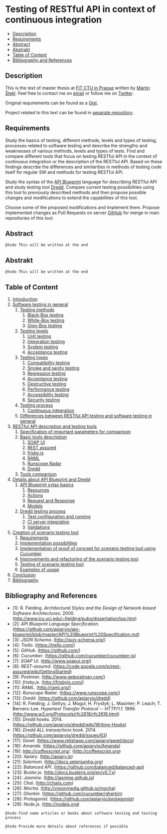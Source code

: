 # Testing of RESTful API in context of continuous integration

- [Description](#description)
- [Requirements](#requirements)
- [Abstract](#abstract)
- [Abstrakt](#abstrakt)
- [Table of Content](#table-of-content)
- [Bibliography and References](#bibliography-and-references)

## Description

This is the text of master thesis at [FIT CTU in Prague](http://fit.cvut.cz/) written by [Martin Štekl](#author). Feel free to contact me on [email](mailto:martin.stekl@gmail.com) or follow me on [Twitter](https://twitter.com/stekycz).

Original requirements can be found as a [Gist](https://gist.github.com/stekycz/8482392).

Project related to this text can be found in [separate repository](https://github.com/stekycz/cucumber-4-api-blueprint).

## Requirements

Study the basics of testing, different methods, levels and types of testing, processes related to software testing and describe the strengths and weaknesses of various methods, levels and types of tests. Find and compare different tools that focus on testing RESTful API in the context of continuous integration or the description of the RESTful API. Based on these findings describe the differences and similarities in methods of testing code itself for regular SW and methods for testing RESTful API.

Study the syntax of the [API Blueprint](https://github.com/apiaryio/api-blueprint) language for describing RESTful API and study testing tool [Dredd](https://github.com/apiaryio/Dredd). Compare current testing possibilities using this tool to previously described methods and then propose possible changes and modifications to extend the capabilities of this tool.

Choose some of the proposed modifications and implement them. Propose implemented changes as Pull Requests on server [GitHub](https://github.com/) for merge in main repositories of this tool.

## Abstract

```
@todo This will be written at the end
```

## Abstrakt

```
@todo This will be written at the end
```

## Table of Content

1. [Introduction](chapters/01-introduction.md)
2. [Software testing in general](chapters/02-software-testing-in-general.md)
	1. [Testing methods](chapters/02-software-testing-in-general.md#testing-methods)
		1. [Black-Box testing](chapters/02-software-testing-in-general.md#black-box-testing)
		2. [White-Box testing](chapters/02-software-testing-in-general.md#white-box-testing)
		3. [Grey-Box testing](chapters/02-software-testing-in-general.md#grey-box-testing)
	2. [Testing levels](chapters/02-software-testing-in-general.md#testing-levels)
		1. [Unit testing](chapters/02-software-testing-in-general.md#unit-testing)
		2. [Integration testing](chapters/02-software-testing-in-general.md#integration-testing)
		3. [System testing](chapters/02-software-testing-in-general.md#system-testing)
		4. [Acceptance testing](chapters/02-software-testing-in-general.md#acceptance-testing)
	3. [Testing types](chapters/02-software-testing-in-general.md#testing-types)
		1. [Compatibility testing](chapters/02-software-testing-in-general.md#compatibility-testing)
		2. [Smoke and sanity testing](chapters/02-software-testing-in-general.md#smoke-and-sanity-testing)
		3. [Regression testing](chapters/02-software-testing-in-general.md#regression-testing)
		4. [Acceptance testing](chapters/02-software-testing-in-general.md#acceptance-testing)
		5. [Destructive testing](chapters/02-software-testing-in-general.md#destructive-testing)
		6. [Performance testing](chapters/02-software-testing-in-general.md#performance-testing)
		7. [Accessibility testing](chapters/02-software-testing-in-general.md#accessibility-testing)
		8. [Security testing](chapters/02-software-testing-in-general.md#security-testing)
	4. [Testing process](chapters/02-software-testing-in-general.md#testing-process)
		1. [Continuous integration](chapters/02-software-testing-in-general.md#continuous-integration)
	5. [Differences between RESTful API testing and software testing in general](chapters/02-software-testing-in-general.md#differences-between-restful-api-testing-and-software-testing-in-general)
3. [RESTful API description and testing tools](chapters/03-restful-api-description-and-testing-tools.md)
	1. [Specification of important parameters for comparison](chapters/03-restful-api-description-and-testing-tools.md#specification-of-important-parameters-for-comparison)
	2. [Basic tools description](chapters/03-restful-api-description-and-testing-tools.md#basic-tools-description)
		1. [SOAP UI](chapters/03-restful-api-description-and-testing-tools.md#soap-ui)
		2. [REST assured](chapters/03-restful-api-description-and-testing-tools.md#rest-assured)
		3. [frisby.js](chapters/03-restful-api-description-and-testing-tools.md#frisbyjs)
		4. [RAML](chapters/03-restful-api-description-and-testing-tools.md#raml)
		5. [Runscope Radar](chapters/03-restful-api-description-and-testing-tools.md#runscope-radar)
		6. [Dredd](chapters/03-restful-api-description-and-testing-tools.md#dredd)
	3. [Tools comparison](chapters/03-restful-api-description-and-testing-tools.md#tools-comparison)
4. [Details about API Blueprint and Dredd](chapters/04-details-about-api-blueprint-and-dredd.md)
	1. [API Blueprint sytax basics](chapters/04-details-about-api-blueprint-and-dredd.md#api-blueprint-sytax-basics)
		1. [Resources](chapters/04-details-about-api-blueprint-and-dredd.md#resources)
		2. [Actions](chapters/04-details-about-api-blueprint-and-dredd.md#actions)
		3. [Request and Response](chapters/04-details-about-api-blueprint-and-dredd.md#request-and-response)
		4. [Models](chapters/04-details-about-api-blueprint-and-dredd.md#models)
	2. [Dredd testing process](chapters/04-details-about-api-blueprint-and-dredd.md#dredd-testing-process)
		1. [Test configuration and running](chapters/04-details-about-api-blueprint-and-dredd.md#test-configuration-and-running)
		2. [CI server integration](chapters/04-details-about-api-blueprint-and-dredd.md#ci-server-integration)
		3. [Validations](chapters/04-details-about-api-blueprint-and-dredd.md#validations)
5. [Creation of scenario testing tool](chapters/05-creation-of-scenario-testing-tool.md)
	1. [Requirements](chapters/05-creation-of-scenario-testing-tool.md#requirements)
	2. [Implementation possibilities](chapters/05-creation-of-scenario-testing-tool.md#implementation-possibilities)
	3. [Implementation of proof of concept for scenario testing tool using Cucumber](chapters/05-creation-of-scenario-testing-tool.md#implementation-of-proof-of-concept-for-scenario-testing-tool-using-Cucumber)
	4. [Improvements and refactoring of the scenario testing tool](chapters/05-creation-of-scenario-testing-tool.md#improvements-and-refactoring-of-the-scenario-testing-tool)
	5. [Testing of scenario testing tool](chapters/05-creation-of-scenario-testing-tool.md#testing-of-scenario-testing-tool)
	6. [Examples of usage](chapters/05-creation-of-scenario-testing-tool.md#examples-of-usage)
6. [Conclusion](chapters/06-conclusion.md)
7. [Bibliography](#bibliography)

## Bibliography and References

- [1]<a name="Fielding2000"></a>: R. Fielding. *Architectural Styles and the Design of Network-based Software Architectures*. 2000. (http://www.ics.uci.edu/~fielding/pubs/dissertation/top.htm)
- [2]<a name="APIBlueprintSpecification"></a>: *API Blueprint Language Specification*. (https://github.com/apiaryio/api-blueprint/blob/master/API%20Blueprint%20Specification.md)
- [3]<a name="JSONSchema"></a>: *JSON Schema*. (http://json-schema.org/)
- [4]<a name="Trello"></a>: *Trello*. (https://trello.com/)
- [5]<a name="GitHub"></a>: *GitHub*. (https://github.com/)
- [6]<a name="Cucumber"></a>: *Cucumber*. (https://github.com/cucumber/cucumber-js)
- [7]<a name="SOAPUI"></a>: *SOAP UI*. (http://www.soapui.org/)
- [8]<a name="rest-assured"></a>: *REST-assured*. (https://code.google.com/p/rest-assured/wiki/GettingStarted)
- [9]<a name="postman"></a>: *Postman*. (http://www.getpostman.com/)
- [10]<a name="frisby"></a>: *frisby.js*. (http://frisbyjs.com/)
- [11]<a name="RAML"></a>: *RAML*. (http://raml.org/)
- [12]<a name="Runscope"></a>: *Runscope Radar*. (https://www.runscope.com/)
- [13]<a name="Dredd"></a>: *Dredd*. (https://github.com/apiaryio/dredd)
- [14]<a name="HTTP"></a>: R. Fielding; J. Gettys; J. Mogul; H. Frystyk; L. Masinter; P. Leach; T. Berners-Lee. *Hypertext Transfer Protocol -- HTTP/1.1*. 1999. (http://www.w3.org/Protocols/rfc2616/rfc2616.html)
- [15]<a name="DreddHooks"></a>: *Dredd hooks*. 2014. (https://github.com/apiaryio/dredd/wiki/Writing-Hooks)
- [16]<a name="DreddAllTransHook"></a>: *Dredd ALL transactions hook*. 2014. (https://github.com/apiaryio/dredd/issues/63)
- [17]<a name="Gavel"></a>: *Gavel*. (https://www.relishapp.com/apiary/gavel/docs)
- [18]<a name="Amanda"></a>: *Amanda*. (https://github.com/apiaryio/Amanda)
- [19]<a name="CoffeeScript"></a>: *http://coffeescript.org/*. (http://coffeescript.org)
- [20]<a name="Apiary"></a>: *Apiary*. (http://apiary.io)
- [21]<a name="Selenium"></a>: *Selenium*. (http://docs.seleniumhq.org)
- [22]<a name="balanced-api"></a>: *Balanced API*. (https://github.com/balanced/balanced-api)
- [23]<a name="Buster"></a>: *Buster.js*. (http://docs.busterjs.org/en/v0.7.x)
- [24]<a name="Jasmine"></a>: *Jasmine*. (http://jasmine.github.io)
- [25]<a name="Chai"></a>: *Chai*. (http://chaijs.com)
- [26]<a name="Mocha"></a>: *Mocha*. (http://visionmedia.github.io/mocha)
- [27]<a name="Gherkin"></a>: *Gherkin*. (https://github.com/cucumber/gherkin)
- [28]<a name="Protagonist"></a>: *Protagonist*. (https://github.com/apiaryio/protagonist)
- [29]<a name="Node"></a>: *Node.js*. (http://nodejs.org)

```
@todo Find some articles or books about software testing and testing process
```
```
@todo Provide more details about references if possible
```
